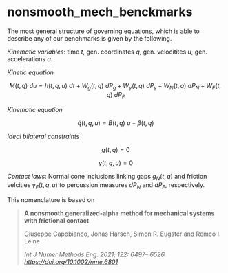 # nonsmooth_mech_benckmarks

The most general structure of governing equations, which is able to describe any of our benchmarks is given by the following.

*Kinematic variables*: time $`t`$, gen. coordinates $`q`$, gen. velocitites $`u`$, gen. accelerations $`a`$.

*Kinetic equation*
```math
M(t,q)\ du = h(t, q, u)\ dt + W_g(t, q)\ dP_g + W_\gamma(t, q)\ dP_\gamma + W_N(t, q)\ dP_N + W_F(t, q)\ dP_F
```
*Kinematic equation*
```math
\dot{q}(t, q, u) = B(t, q)\ u + \beta(t, q)
```
*Ideal bilateral constraints*
```math
g(t, q) = 0
```
```math
\gamma(t, q, u) = 0
```
*Contact laws*: Normal cone inclusions linking gaps $`g_N(t, q)`$ and friction velcities $`\gamma_F(t, q, u)`$ to percussion measures $`dP_N`$ and $`dP_F`$, respectively.

This nomenclature is based on 
>**A nonsmooth generalized-alpha method for mechanical systems with frictional contact**
>
>Giuseppe Capobianco, Jonas Harsch, Simon R. Eugster and Remco I. Leine
>
>*Int J Numer Methods Eng. 2021; 122: 6497– 6526. https://doi.org/10.1002/nme.6801*
